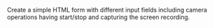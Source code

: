 Create a simple HTML form with different input fields including camera operations having start/stop and capturing the screen recording.
